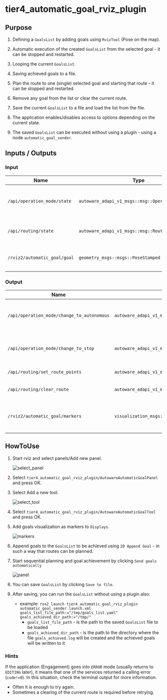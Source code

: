 # tier4_automatic_goal_rviz_plugin

## Purpose

1. Defining a `GoalsList` by adding goals using `RvizTool` (Pose on the map).

2. Automatic execution of the created `GoalsList` from the selected goal - it can be stopped and restarted.

3. Looping the current `GoalsList`.

4. Saving achieved goals to a file.

5. Plan the route to one (single) selected goal and starting that route - it can be stopped and restarted.

6. Remove any goal from the list or clear the current route.

7. Save the current `GoalsList` to a file and load the list from the file.

8. The application enables/disables access to options depending on the current state.

9. The saved `GoalsList` can be executed without using a plugin - using a node `automatic_goal_sender`.

## Inputs / Outputs

### Input

| Name                         | Type                                              | Description                                      |
| ---------------------------- | ------------------------------------------------- | ------------------------------------------------ |
| `/api/operation_mode/state`  | `autoware_adapi_v1_msgs::msg::OperationModeState` | The topic represents the state of operation mode |
| `/api/routing/state`         | `autoware_adapi_v1_msgs::msg::RouteState`         | The topic represents the state of route          |
| `/rviz2/automatic_goal/goal` | `geometry_msgs::msgs::PoseStamped`                | The topic for adding goals to GoalsList          |

### Output

| Name                                       | Type                                               | Description                                        |
| ------------------------------------------ | -------------------------------------------------- | -------------------------------------------------- |
| `/api/operation_mode/change_to_autonomous` | `autoware_adapi_v1_msgs::srv::ChangeOperationMode` | The service to change operation mode to autonomous |
| `/api/operation_mode/change_to_stop`       | `autoware_adapi_v1_msgs::srv::ChangeOperationMode` | The service to change operation mode to stop       |
| `/api/routing/set_route_points`            | `autoware_adapi_v1_msgs::srv::SetRoutePoints`      | The service to set route                           |
| `/api/routing/clear_route`                 | `autoware_adapi_v1_msgs::srv::ClearRoute`          | The service to clear route state                   |
| `/rviz2/automatic_goal/markers`            | `visualization_msgs::msg::MarkerArray`             | The topic to visualize goals as rviz markers       |

## HowToUse

1. Start rviz and select panels/Add new panel.

   ![select_panel](./images/select_panels.png)

2. Select `tier4_automatic_goal_rviz_plugin/AutowareAutomaticGoalPanel` and press OK.

3. Select Add a new tool.

   ![select_tool](./images/select_tool.png)

4. Select `tier4_automatic_goal_rviz_plugin/AutowareAutomaticGoalTool` and press OK.

5. Add goals visualization as markers to `Displays`.

   ![markers](./images/markers.png)

6. Append goals to the `GoalsList` to be achieved using `2D Append Goal` - in such a way that routes can be planned.

7. Start sequential planning and goal achievement by clicking `Send goals automatically`

   ![panel](./images/panel.png)

8. You can save `GoalsList` by clicking `Save to file`.

9. After saving, you can run the `GoalsList` without using a plugin also:
   - example: `ros2 launch tier4_automatic_goal_rviz_plugin automatic_goal_sender.launch.xml goals_list_file_path:="/tmp/goals_list.yaml" goals_achieved_dir_path:="/tmp/"`
     - `goals_list_file_path` - is the path to the saved `GoalsList` file to be loaded
     - `goals_achieved_dir_path` - is the path to the directory where the file `goals_achieved.log` will be created and the achieved goals will be written to it

### Hints

If the application (Engagement) goes into `ERROR` mode (usually returns to `EDITING` later), it means that one of the services returned a calling error (`code!=0`).
In this situation, check the terminal output for more information.

- Often it is enough to try again.
- Sometimes a clearing of the current route is required before retrying.

